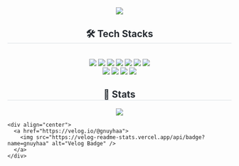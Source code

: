 <div align= "center">
    <img src="https://capsule-render.vercel.app/api?type=waving&color=6cbd74&height=180&text=Welcome%20A%20Hyung's%20GitHub&animation=&fontColor=000000&fontSize=50" />
    </div>  
    <div align= "center">
    <h2 style="border-bottom: 1px solid #d8dee4; color: #282d33;"> 🛠️ Tech Stacks </h2> <br> 
    <div style="margin: 0 auto; text-align: center;" align= "center"> 
          <img src="https://img.shields.io/badge/Python-3776AB?style=flat&logo=Python&logoColor=white">
          <img src="https://img.shields.io/badge/R-276DC3?style=flat&logo=r&logoColor=white">
          <img src="https://img.shields.io/badge/C++-00599C?style=flat&logo=C%2B%2B&logoColor=white">
          <img src="https://img.shields.io/badge/C%23-239120?style=flat&logo=c-sharp&logoColor=white">
          <img src="https://img.shields.io/badge/HTML5-E34F26?style=flat&logo=HTML5&logoColor=white">
          <img src="https://img.shields.io/badge/Javascript-F7DF1E?style=flat&logo=Javascript&logoColor=white">
          <img src="https://img.shields.io/badge/Django-092E20?style=flat&logo=django&logoColor=white">
          <br/><img src="https://img.shields.io/badge/MariaDB-003545?style=flat&logo=MariaDB&logoColor=white">
          <img src="https://img.shields.io/badge/MySQL-4479A1?style=flat&logo=MySQL&logoColor=white">
          <img src="https://img.shields.io/badge/Git-F05032?style=flat&logo=Git&logoColor=white">
          <img src="https://img.shields.io/badge/Github-181717?style=flat&logo=Github&logoColor=white">
          </div>
    </div>
    <div align="center"> 
      <h2 style="border-bottom: 1px solid #d8dee4; color: #282d33;"> 🏅 Stats </h2> 
      <div align="center">  
        <img src="https://github-readme-stats.vercel.app/api/top-langs/?username=gnuyhaa&layout=compact&bg_color=180,000000,&title_color=000000&text_color=000000&hide=Jupyter"/> 
      </div> 
    </div>
    
    <div align="center">
      <a href="https://velog.io/@gnuyhaa">
        <img src="https://velog-readme-stats.vercel.app/api/badge?name=gnuyhaa" alt="Velog Badge" />
      </a>
    </div>
    

    
